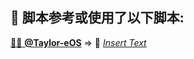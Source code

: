 <!---->
<!--AUTHORS-->
## 💖 脚本参考或使用了以下脚本:

<!--AUTHORS-END-->
<!--OTHERS-->
[🧑‍💻 **@Taylor-eOS**](https://github.com/Taylor-eOS) ⇒ 📜 _[Insert Text](https://github.com/Taylor-eOS/tampermonkey-scripts/blob/main/insert_text.user.js)_
<!--OTHERS-END-->
